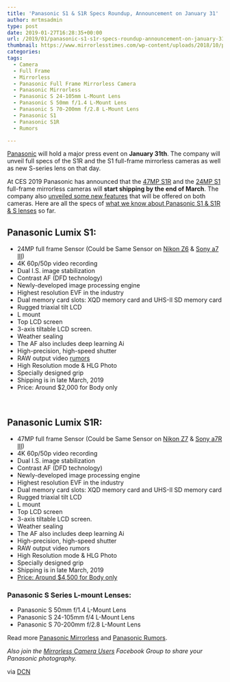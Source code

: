 ```yaml
---
title: 'Panasonic S1 & S1R Specs Roundup, Announcement on January 31'
author: mrtmsadmin
type: post
date: 2019-01-27T16:28:35+00:00
url: /2019/01/panasonic-s1-s1r-specs-roundup-announcement-on-january-31/
thumbnail: https://www.mirrorlesstimes.com/wp-content/uploads/2018/10/panasonic-s1-s1r-full-frame-aynasiz.jpg
categories:
tags:
  - Camera
  - Full Frame
  - Mirrorless
  - Panasonic Full Frame Mirrorless Camera
  - Panasonic Mirrorless
  - Panasonic S 24-105mm L-Mount Lens
  - Panasonic S 50mm f/1.4 L-Mount Lens
  - Panasonic S 70-200mm f/2.8 L-Mount Lens
  - Panasonic S1
  - Panasonic S1R
  - Rumors

---
```

[Panasonic][1] will hold a major press event on **January 31th**. The company will unveil full specs of the S1R and the S1 full-frame mirrorless cameras as well as new S-series lens on that day.

At CES 2019 Panasonic has announced that the <a href="https://www.mirrorlesstimes.com/tags/panasonic-s1r/" target="_blank" rel="noopener">47MP S1R</a> and the <a href="https://www.mirrorlesstimes.com/tags/panasonic-s1/" target="_blank" rel="noopener">24MP S1</a> full-frame mirrorless cameras will **start shipping by the end of March**. The company also [unveiled some new features][2] that will be offered on both cameras. Here are all the specs of <a href="https://www.bestcameranews.com/what-we-know-so-far-about-panasonic-s1-and-panasonic-s1r/" target="_blank" rel="noopener">what we know about Panasonic S1 & S1R & S lenses</a> so far.<!--more-->

## Panasonic Lumix S1:

  * 24MP full frame Sensor (Could be Same Sensor on <a href="https://www.mirrorlesstimes.com/tags/nikon-z6/" data-wpel-link="exclude">Nikon Z6</a> & <a href="https://www.bestcameranews.com/tag/sony-a7-iii/" data-wpel-link="exclude">Sony a7 III</a>)
  * 4K 60p/50p video recording
  * Dual I.S. image stabilization
  * Contrast AF (DFD technology)
  * Newly-developed image processing engine
  * Highest resolution EVF in the industry
  * Dual memory card slots: XQD memory card and UHS-II SD memory card
  * Rugged triaxial tilt LCD
  * L mount
  * Top LCD screen
  * 3-axis tiltable LCD screen.
  * Weather sealing
  * The AF also includes deep learning Ai
  * High-precision, high-speed shutter
  * RAW output video <a href="https://www.bestcameranews.com/rumors/" data-wpel-link="exclude">rumors</a>
  * High Resolution mode & HLG Photo
  * Specially designed grip
  * Shipping is in late March, 2019
  * Price: Around $2,000 for Body only

&nbsp;

## Panasonic Lumix S1R:

  * 47MP full frame Sensor (Could be Same Sensor on <a href="https://www.mirrorlesstimes.com/tags/nikon-z7/" data-wpel-link="exclude">Nikon Z7</a> & <a href="https://www.dailycameranews.com/tag/sony-a7r-iii/" data-wpel-link="exclude">Sony a7R III</a>)
  * 4K 60p/50p video recording
  * Dual I.S. image stabilization
  * Contrast AF (DFD technology)
  * Newly-developed image processing engine
  * Highest resolution EVF in the industry
  * Dual memory card slots: XQD memory card and UHS-II SD memory card
  * Rugged triaxial tilt LCD
  * L mount
  * Top LCD screen
  * 3-axis tiltable LCD screen.
  * Weather sealing
  * The AF also includes deep learning Ai
  * High-precision, high-speed shutter
  * RAW output video rumors
  * High Resolution mode & HLG Photo
  * Specially designed grip
  * Shipping is in late March, 2019
  * <a href="https://www.dailycameranews.com/2018/11/panasonic-s1r-price-rumored-to-be-around-4500/" data-wpel-link="exclude">Price: Around $4,500 for Body only</a>

### Panasonic S Series L-mount Lenses:

  * Panasonic S 50mm f/1.4 L-Mount Lens
  * Panasonic S 24-105mm f/4 L-Mount Lens
  * Panasonic S 70-200mm f/2.8 L-Mount Lens

Read more [Panasonic Mirrorless][3] and [Panasonic Rumors][4].

_Also join the <a class="ext-link" title="" href="https://www.facebook.com/groups/1613303922265409/" target="_blank" rel="external nofollow noopener">Mirrorless Camera Users</a> Facebook Group to share your Panasonic photography._

via <a href="https://www.dailycameranews.com/2019/01/panasonic-s1-s1r-s-series-lenses-coming-on-january-31/" target="_blank" rel="noopener">DCN</a>

 [1]: https://www.bestcameranews.com/panasonic/
 [2]: https://www.mirrorlesstimes.com/2019/01/panasonic-s1-s1r-key-functions-announced-at-ces-2019/
 [3]: https://www.mirrorlesstimes.com/tags/panasonic-mirrorless "Panasonic Mirrorless News"
 [4]: https://www.bestcameranews.com/tag/panasonic-rumors/